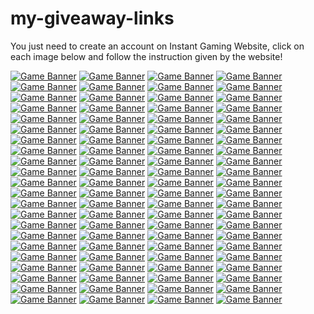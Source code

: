 # my-giveaway-links

You just need to create an account on Instant Gaming Website, click on each image below and follow the instruction given by the website!

[![Game Banner](https://camo.githubusercontent.com/1aaca96ee8867e4d83239bbf1e7bea68e91d80939fa2743d1d9c940568f3db15/68747470733a2f2f67616d696e672d63646e2e636f6d2f696d616765732f617661746172732f31323235343238372d313636303330363237322e6a7067)](https://www.instant-gaming.com/giveaway/BOBLENNON)
[![Game Banner](https://gaming-cdn.com/images/avatars/16899979-1646305428.jpg)](https://www.instant-gaming.com/pl/giveaway/LOSIU?igr=hwerka)
[![Game Banner](https://gaming-cdn.com/images/avatars/5518320-1717494512.jpg)](https://www.instant-gaming.com/giveaway/VARG?igr=hwerka)
[![Game Banner](https://gaming-cdn.com/images/avatars/2210688-1696599045.jpg)](https://www.instant-gaming.com/giveaway/NALFEINN?igr=hwerka)
[![Game Banner](https://gaming-cdn.com/images/avatars/452863-1561392211.jpg)](https://www.instant-gaming.com/giveaway/CODQG?igr=hwerka)
[![Game Banner](https://gaming-cdn.com/images/avatars/170629-1547987125.jpg)](https://www.instant-gaming.com/giveaway/GAMEMOVIELAND?igr=hwerka)
[![Game Banner](https://gaming-cdn.com/images/avatars/3009082-1540312665.jpg)](https://www.instant-gaming.com/giveaway/bugland)
[![Game Banner](https://gaming-cdn.com/images/avatars/173704-1571080323.jpg)](https://www.instant-gaming.com/giveaway/ICONOBLAST)
[![Game Banner](https://gaming-cdn.com/images/avatars/1716955-1681777192.jpg)](https://www.instant-gaming.com/giveaway/SUPREMELEADER)
[![Game Banner](https://gaming-cdn.com/images/avatars/2700115-1699892940.jpg)](https://www.instant-gaming.com/giveaway/INSTANTGAMING)
[![Game Banner](https://gaming-cdn.com/images/avatars/8099122-1564755224.jpg)](https://www.instant-gaming.com/giveaway/skyyart)
[![Game Banner](https://gaming-cdn.com/images/avatars/4684425-1617274240.jpg)](https://www.instant-gaming.com/giveaway/ALKOR)
[![Game Banner](https://gaming-cdn.com/images/avatars/765860-1527847205.jpg)](https://www.instant-gaming.com/giveaway/ROBERT)
[![Game Banner](https://gaming-cdn.com/images/avatars/3297504-1554723487.jpg)](https://www.instant-gaming.com/giveaway/GAMEWAVE)
[![Game Banner](https://gaming-cdn.com/images/avatars/162664-1527173086.jpg)](https://www.instant-gaming.com/giveaway/RATSUPER)
[![Game Banner](https://gaming-cdn.com/images/avatars/17791717-1684537536.jpg)](https://www.instant-gaming.com/giveaway/YANKA)
[![Game Banner](https://gaming-cdn.com/images/avatars/15530490-1634564097.jpg)](https://www.instant-gaming.com/giveaway/STREAMRUNNERS)
[![Game Banner](https://gaming-cdn.com/images/avatars/911134-1650630244.jpg)](https://www.instant-gaming.com/giveaway/MeetTheMyth)
[![Game Banner](https://gaming-cdn.com/images/avatars/23232106-1706706355.jpg)](https://www.instant-gaming.com/giveaway/PHENRIR)
[![Game Banner](https://gaming-cdn.com/images/avatars/15499812-1646775114.jpg)](https://www.instant-gaming.com/giveaway/GMODFR)
[![Game Banner](https://gaming-cdn.com/images/avatars/825485-1683532505.jpg)](https://www.instant-gaming.com/giveaway/INSTANTGAMINGES)
[![Game Banner](https://gaming-cdn.com/images/avatars/2550652-1614044439.jpg)](https://www.instant-gaming.com/giveaway/ACRE)
[![Game Banner](https://gaming-cdn.com/images/avatars/2072378-1700332557.jpg)](https://www.instant-gaming.com/giveaway/BILLYCHEROKEE)
[![Game Banner](https://gaming-cdn.com/images/avatars/2437583-1659723926.jpg)](https://www.instant-gaming.com/giveaway/LYNX)
[![Game Banner](https://gaming-cdn.com/images/avatars/13745456-1614222765.jpg)](https://www.instant-gaming.com/giveaway/ZONALEROS)
[![Game Banner](https://gaming-cdn.com/images/avatars/262337-1647999658.jpg)](https://www.instant-gaming.com/giveaway/GUIGUI)
[![Game Banner](https://gaming-cdn.com/images/avatars/5324059-1634130045.jpg)](https://www.instant-gaming.com/giveaway/PORAID)
[![Game Banner](https://gaming-cdn.com/images/avatars/7276237-1585753188.jpg)](https://www.instant-gaming.com/giveaway/TOMBIE)
[![Game Banner](https://gaming-cdn.com/images/avatars/16693760-1689603180.jpg)](https://www.instant-gaming.com/giveaway/INSTANTGAMINGPT)
[![Game Banner](https://gaming-cdn.com/images/avatars/6107700-1630593332.jpg)](https://www.instant-gaming.com/giveaway/muusoo)
[![Game Banner](https://gaming-cdn.com/images/avatars/767265-1595434670.jpg)](https://www.instant-gaming.com/giveaway/xariel)
[![Game Banner](https://gaming-cdn.com/images/avatars/8857101-1582127081.jpg)](https://www.instant-gaming.com/giveaway/POKEMONMILLENNIUM)
[![Game Banner](https://gaming-cdn.com/images/avatars/5219782-1581748271.jpg)](https://www.instant-gaming.com/giveaway/AQUIYAHORA)
[![Game Banner](https://gaming-cdn.com/images/avatars/8850456-1573572198.jpg)](https://www.instant-gaming.com/giveaway/PIVI)
[![Game Banner](https://gaming-cdn.com/images/avatars/3502745-1617900174.jpg)](https://www.instant-gaming.com/giveaway/Seals311)
[![Game Banner](https://gaming-cdn.com/images/avatars/881499-1523615431.jpg)](https://www.instant-gaming.com/giveaway/vicio)
[![Game Banner](https://gaming-cdn.com/images/avatars/7534356-1687868492.jpg)](https://www.instant-gaming.com/giveaway/INSTANTGAMINGITALIA)
[![Game Banner](https://gaming-cdn.com/images/avatars/5022391-1620639580.jpg)](https://www.instant-gaming.com/giveaway/INFOPOINT-ITALIA)
[![Game Banner](https://gaming-cdn.com/images/avatars/9351061-1578514985.jpg)](https://www.instant-gaming.com/giveaway/ELOTRIX)
[![Game Banner](https://gaming-cdn.com/images/avatars/560668-1500305390.jpg)](https://www.instant-gaming.com/giveaway/NYKK3)
[![Game Banner](https://gaming-cdn.com/images/avatars/1115181-1694833323.jpg)](https://www.instant-gaming.com/giveaway/PLAYERINSIDE)
[![Game Banner](https://gaming-cdn.com/images/avatars/539151-1690300630.jpg)](https://www.instant-gaming.com/giveaway/ILGATTOSULTUBO)
[![Game Banner](https://gaming-cdn.com/images/avatars/9461224-1581008870.jpg)](https://www.instant-gaming.com/giveaway/FRANCESCOPARDINI)
[![Game Banner](https://gaming-cdn.com/images/avatars/10646155-1725268419.jpg)](https://www.instant-gaming.com/giveaway/tahva)
[![Game Banner](https://gaming-cdn.com/images/avatars/3773947-1698238052.jpg)](https://www.instant-gaming.com/giveaway/GCA)
[![Game Banner](https://gaming-cdn.com/images/avatars/21241269-1689851267.jpg)](https://www.instant-gaming.com/giveaway/officialinvictus)
[![Game Banner](https://gaming-cdn.com/images/avatars/21867230-1698315461.jpg)](https://www.instant-gaming.com/giveaway/biffa)
[![Game Banner](https://gaming-cdn.com/images/avatars/17310536-1649317648.jpg)](https://www.instant-gaming.com/giveaway/K0MPA)
[![Game Banner](https://gaming-cdn.com/images/avatars/5170510-1683532414.jpg)](https://www.instant-gaming.com/giveaway/instantgamingde)
[![Game Banner](https://gaming-cdn.com/images/avatars/6294915-1637162339.jpg)](https://www.instant-gaming.com/giveaway/STELIUS)
[![Game Banner](https://gaming-cdn.com/images/avatars/1994535-1695849965.jpg)](https://www.instant-gaming.com/giveaway/CSGOFR)
[![Game Banner](https://gaming-cdn.com/images/avatars/859995-1693223960.jpg)](https://www.instant-gaming.com/giveaway/EXOMADARA)
[![Game Banner](https://gaming-cdn.com/images/avatars/1599623-1603853393.jpg)](https://www.instant-gaming.com/giveaway/KWOREY)
[![Game Banner](https://gaming-cdn.com/images/avatars/11519077-1621966067.jpg)](https://www.instant-gaming.com/giveaway/PHOTORACERTV)
[![Game Banner](https://gaming-cdn.com/images/avatars/19166590-1670176579.jpg)](https://www.instant-gaming.com/giveaway/ARLAN360)
[![Game Banner](https://gaming-cdn.com/images/avatars/23820479-1712567596.jpg)](https://www.instant-gaming.com/giveaway/frankieslair)
[![Game Banner](https://gaming-cdn.com/images/avatars/20860359-1685554038.jpg)](https://www.instant-gaming.com/giveaway/mitasims)
[![Game Banner](https://gaming-cdn.com/images/avatars/23507458-1709662317.jpg)](https://www.instant-gaming.com/giveaway/snedgie)
[![Game Banner](https://gaming-cdn.com/images/avatars/21219993-1708954439.jpg)](https://www.instant-gaming.com/giveaway/INSTANTGAMINGPL)
[![Game Banner](https://gaming-cdn.com/images/avatars/17123566-1647950384.jpg)](https://www.instant-gaming.com/giveaway/THETJI)
[![Game Banner](https://gaming-cdn.com/images/avatars/7761723-1615476784.jpg)](https://www.instant-gaming.com/giveaway/deladysigner)
[![Game Banner](https://gaming-cdn.com/images/avatars/8991415-1574995082.jpg)](https://www.instant-gaming.com/giveaway/KURU)
[![Game Banner](https://gaming-cdn.com/images/avatars/12543134-1662069422.jpg)](https://www.instant-gaming.com/giveaway/SOLOUMIDO)
[![Game Banner](https://gaming-cdn.com/images/avatars/4011018-1561985872.jpg)](https://www.instant-gaming.com/giveaway/GIORNOGAMING)
[![Game Banner](https://gaming-cdn.com/images/avatars/9983452-1617873810.jpg)](https://www.instant-gaming.com/giveaway/CYBERLUK)
[![Game Banner](https://gaming-cdn.com/images/avatars/32491-1612461730.jpg)](https://www.instant-gaming.com/giveaway/j0nathan)
[![Game Banner](https://gaming-cdn.com/images/avatars/24150014-1715595420.jpg)](https://www.instant-gaming.com/giveaway/poro)
[![Game Banner](https://gaming-cdn.com/images/avatars/2544880-1691670477.jpg)](https://www.instant-gaming.com/giveaway/STRADI)
[![Game Banner](https://gaming-cdn.com/images/avatars/21036547-1687441412.jpg)](https://www.instant-gaming.com/giveaway/playluque)
[![Game Banner](https://gaming-cdn.com/images/avatars/16472848-1693834365.jpg)](https://www.instant-gaming.com/giveaway/kiszak)
[![Game Banner](https://gaming-cdn.com/images/avatars/9828884-1649672897.jpg)](https://www.instant-gaming.com/giveaway/IMPAKT)
[![Game Banner](https://gaming-cdn.com/images/avatars/16704111-1726140029.jpg)](https://www.instant-gaming.com/giveaway/MERTA)
[![Game Banner](https://gaming-cdn.com/images/avatars/16373643-1644843063.jpg)](https://www.instant-gaming.com/giveaway/DRWAL)
[![Game Banner](https://gaming-cdn.com/images/avatars/367168-1463061235.jpg)](https://www.instant-gaming.com/giveaway/CABRAVOLADORA)
[![Game Banner](https://gaming-cdn.com/images/avatars/3694635-1636126807.jpg)](https://www.instant-gaming.com/giveaway/topgames)
[![Game Banner](https://gaming-cdn.com/images/avatars/7276336-1553876546.jpg)](https://www.instant-gaming.com/giveaway/HEIKKI360)
[![Game Banner](https://gaming-cdn.com/images/avatars/1897045-1617093992.jpg)](https://www.instant-gaming.com/giveaway/DESASTRESHOW)
[![Game Banner](https://gaming-cdn.com/images/avatars/16861995-1676462477.jpg)](https://www.instant-gaming.com/giveaway/JOFRIK99)
[![Game Banner](https://gaming-cdn.com/images/avatars/7994803-1650052388.jpg)](https://www.instant-gaming.com/giveaway/kemist)
[![Game Banner](https://gaming-cdn.com/images/avatars/17307721-1649242244.jpg)](https://www.instant-gaming.com/giveaway/MFGAMING)
[![Game Banner](https://gaming-cdn.com/images/avatars/2871044-1706278970.jpg)](https://www.instant-gaming.com/giveaway/drunge)
[![Game Banner](https://gaming-cdn.com/images/avatars/3123668-1636629261.jpg)](https://www.instant-gaming.com/giveaway/NU89)
[![Game Banner](https://gaming-cdn.com/images/avatars/811973-1557938063.jpg)](https://www.instant-gaming.com/giveaway/ITERMOSIFONI)
[![Game Banner](https://gaming-cdn.com/images/avatars/15398397-1632480753.jpg)](https://www.instant-gaming.com/giveaway/CORYPHEUS)
[![Game Banner](https://gaming-cdn.com/images/avatars/942998-1720514395.jpg)](https://www.instant-gaming.com/giveaway/Zazza23)
[![Game Banner](https://gaming-cdn.com/images/avatars/14294886-1712926805.jpg)](https://www.instant-gaming.com/giveaway/blackpommes)
[![Game Banner](https://gaming-cdn.com/images/avatars/24567717-1719927759.jpg)](https://www.instant-gaming.com/giveaway/quantoquevaicustar)
[![Game Banner](https://gaming-cdn.com/images/avatars/25089307-1725023867.jpg)](https://www.instant-gaming.com/giveaway/eusouocap)






